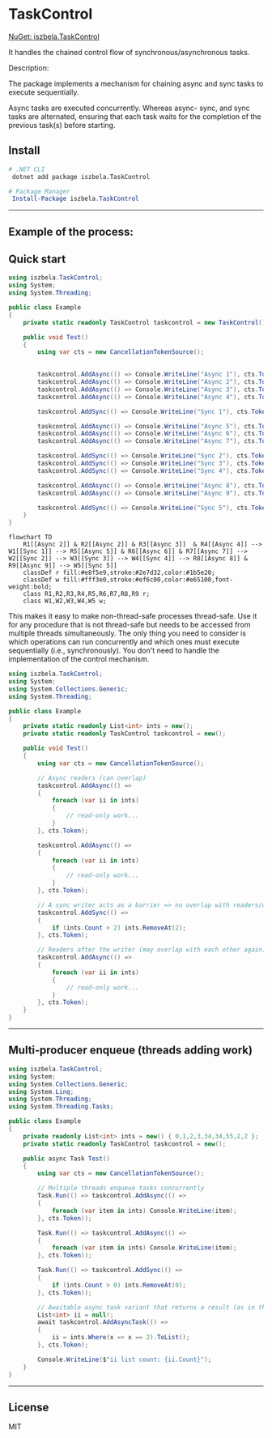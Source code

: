 ﻿# TaskControl

[NuGet: iszbela.TaskControl](https://www.nuget.org/packages/iszbela.TaskControl)

It handles the chained control flow of synchronous/asynchronous tasks.

Description:

The package implements a mechanism for chaining async and sync tasks to execute sequentially.

Async tasks are executed concurrently. Whereas async- sync, and sync tasks are alternated, ensuring that each task waits for the completion of the previous task(s) before starting.

## Install

```bash
# .NET CLI
 dotnet add package iszbela.TaskControl
```

```powershell
# Package Manager
 Install-Package iszbela.TaskControl
```

---


Example of the process:
---



## Quick start

```csharp
using iszbela.TaskControl;
using System;
using System.Threading;

public class Example
{
    private static readonly TaskControl taskcontrol = new TaskControl();

    public void Test()
    {
        using var cts = new CancellationTokenSource();

        
        taskcontrol.AddAsync(() => Console.WriteLine("Async 1"), cts.Token);
        taskcontrol.AddAsync(() => Console.WriteLine("Async 2"), cts.Token);
        taskcontrol.AddAsync(() => Console.WriteLine("Async 3"), cts.Token);
        taskcontrol.AddAsync(() => Console.WriteLine("Async 4"), cts.Token);

        taskcontrol.AddSync(() => Console.WriteLine("Sync 1"), cts.Token);

        taskcontrol.AddAsync(() => Console.WriteLine("Async 5"), cts.Token);
        taskcontrol.AddAsync(() => Console.WriteLine("Async 6"), cts.Token);
        taskcontrol.AddAsync(() => Console.WriteLine("Async 7"), cts.Token);

        taskcontrol.AddSync(() => Console.WriteLine("Sync 2"), cts.Token);
        taskcontrol.AddSync(() => Console.WriteLine("Sync 3"), cts.Token);
        taskcontrol.AddSync(() => Console.WriteLine("Sync 4"), cts.Token);

        taskcontrol.AddAsync(() => Console.WriteLine("Async 8"), cts.Token);
        taskcontrol.AddAsync(() => Console.WriteLine("Async 9"), cts.Token);

        taskcontrol.AddSync(() => Console.WriteLine("Sync 5"), cts.Token);
    }
}
```

```mermaid
flowchart TD
    R1[[Async 2]] & R2[[Async 2]] & R3[[Async 3]]  & R4[[Async 4]] --> W1[[Sync 1]] --> R5[[Async 5]] & R6[[Async 6]] & R7[[Async 7]] --> W2[[Sync 2]] --> W3[[Sync 3]] --> W4[[Sync 4]] --> R8[[Async 8]] & R9[[Async 9]] --> W5[[Sync 5]]
    classDef r fill:#e8f5e9,stroke:#2e7d32,color:#1b5e20;
    classDef w fill:#fff3e0,stroke:#ef6c00,color:#e65100,font-weight:bold;
    class R1,R2,R3,R4,R5,R6,R7,R8,R9 r;
    class W1,W2,W3,W4,W5 w;
```



This makes it easy to make non-thread-safe processes thread-safe. Use it for any procedure that is not thread-safe but needs to be accessed from multiple threads simultaneously. The only thing you need to consider is which operations can run concurrently and which ones must execute sequentially (i.e., synchronously). You don't need to handle the implementation of the control mechanism.

```csharp
using iszbela.TaskControl;
using System;
using System.Collections.Generic;
using System.Threading;

public class Example
{
    private static readonly List<int> ints = new();
    private static readonly TaskControl taskcontrol = new();

    public void Test()
    {
        using var cts = new CancellationTokenSource();

        // Async readers (can overlap)
        taskcontrol.AddAsync(() =>
        {
            foreach (var ii in ints)
            {
                // read-only work...
            }
        }, cts.Token);

        taskcontrol.AddAsync(() =>
        {
            foreach (var ii in ints)
            {
                // read-only work...
            }
        }, cts.Token);

        // A sync writer acts as a barrier => no overlap with readers/writers
        taskcontrol.AddSync(() =>
        {
            if (ints.Count > 2) ints.RemoveAt(2);
        }, cts.Token);

        // Readers after the writer (may overlap with each other again)
        taskcontrol.AddAsync(() =>
        {
            foreach (var ii in ints)
            {
                // read-only work...
            }
        }, cts.Token);
    }
}
```

---

## Multi‑producer enqueue (threads adding work)

```csharp
using iszbela.TaskControl;
using System;
using System.Collections.Generic;
using System.Linq;
using System.Threading;
using System.Threading.Tasks;

public class Example
{
    private readonly List<int> ints = new() { 0,1,2,3,34,34,55,2,2 };
    private static readonly TaskControl taskcontrol = new();

    public async Task Test()
    {
        using var cts = new CancellationTokenSource();

        // Multiple threads enqueue tasks concurrently
        Task.Run(() => taskcontrol.AddAsync(() =>
        {
            foreach (var item in ints) Console.WriteLine(item);
        }, cts.Token));

        Task.Run(() => taskcontrol.AddAsync(() =>
        {
            foreach (var item in ints) Console.WriteLine(item);
        }, cts.Token));

        Task.Run(() => taskcontrol.AddSync(() =>
        {
            if (ints.Count > 0) ints.RemoveAt(0);
        }, cts.Token));

        // Awaitable async task variant that returns a result (as in the screenshot)
        List<int> ii = null!;
        await taskcontrol.AddAsyncTask(() =>
        {
            ii = ints.Where(x => x == 2).ToList();
        }, cts.Token);

        Console.WriteLine($"ii list count: {ii.Count}");
    }
}
```

---

## License

MIT




